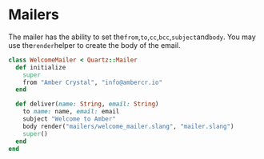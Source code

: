 # Mailers

The mailer has the ability to set the`from`,`to`,`cc`,`bcc`,`subject`and`body`. You may use the`render`helper to create the body of the email.

```ruby
class WelcomeMailer < Quartz::Mailer
  def initialize
    super
    from "Amber Crystal", "info@ambercr.io"
  end

  def deliver(name: String, email: String)
    to name: name, email: email
    subject "Welcome to Amber"
    body render("mailers/welcome_mailer.slang", "mailer.slang")
    super()
  end
end
```

